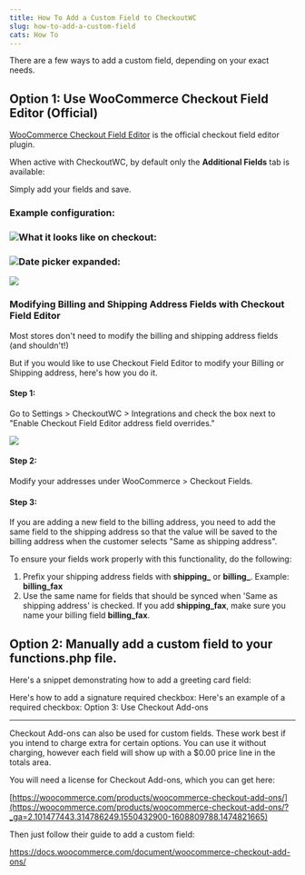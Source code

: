 ```yaml
---
title: How To Add a Custom Field to CheckoutWC
slug: how-to-add-a-custom-field
cats: How To
---
```


 There are a few ways to add a custom field, depending on your exact needs.

Option 1: Use WooCommerce Checkout Field Editor (Official)
----------------------------------------------------------

 [WooCommerce Checkout Field Editor](https://woocommerce.com/products/woocommerce-checkout-field-editor/) is the official checkout field editor plugin.

 When active with CheckoutWC, by default only the **Additional Fields** tab is available:

 Simply add your fields and save.

### Example configuration:

### ![](https://s3.amazonaws.com/helpscout.net/docs/assets/5bdde2822c7d3a01757ac42e/images/5d5b1e012c7d3a7920be3bd5/file-QR8DhO6RYE.png)What it looks like on checkout:

### ![](https://s3.amazonaws.com/helpscout.net/docs/assets/5bdde2822c7d3a01757ac42e/images/5d5b1e122c7d3a7920be3bd7/file-0GSSJfuXCy.png)Date picker expanded:

 ![](https://s3.amazonaws.com/helpscout.net/docs/assets/5bdde2822c7d3a01757ac42e/images/5d5b1e3d2c7d3a7920be3bdd/file-VXE0SA6ZhU.png)

### Modifying Billing and Shipping Address Fields with Checkout Field Editor

 Most stores don't need to modify the billing and shipping address fields (and shouldn't!)

 But if you would like to use Checkout Field Editor to modify your Billing or Shipping address, here's how you do it.

#### Step 1:

 Go to Settings &gt; CheckoutWC &gt; Integrations and check the box next to "Enable Checkout Field Editor address field overrides."

 ![](https://s3.amazonaws.com/helpscout.net/docs/assets/5bdde2822c7d3a01757ac42e/images/5dfa99f404286364bc930720/file-I60CIZFfwd.png)

#### Step 2:

 Modify your addresses under WooCommerce &gt; Checkout Fields.

#### Step 3:

 If you are adding a new field to the billing address, you need to add the same field to the shipping address so that the value will be saved to the billing address when the customer selects "Same as shipping address".

 To ensure your fields work properly with this functionality, do the following:

1. Prefix your shipping address fields with **shipping\_** or **billing\_**. Example: **billing\_fax**
2. Use the same name for fields that should be synced when 'Same as shipping address' is checked. If you add **shipping\_fax**, make sure you name your billing field **billing\_fax**.

Option 2: Manually add a custom field to your functions.php file.
-----------------------------------------------------------------

 Here's a snippet demonstrating how to add a greeting card field:

<script src="https://gist.github.com/clifgriffin/e4666d5fb200514bcd0e68b2a06e8c7b.js" type="text/javascript"></script> Here's how to add a signature required checkbox:

<script src="https://gist.github.com/clifgriffin/e36f16a1e237ec2205a890cc612c420c.js" type="text/javascript"></script> Here's an example of a required checkbox:

<script src="https://gist.github.com/clifgriffin/63394170dd7ca8e3d0c1d4393a1d69cd.js" type="text/javascript"></script>Option 3: Use Checkout Add-ons
------------------------------

 Checkout Add-ons can also be used for custom fields. These work best if you intend to charge extra for certain options. You can use it without charging, however each field will show up with a $0.00 price line in the totals area.

 You will need a license for Checkout Add-ons, which you can get here:

 [https://woocommerce.com/products/woocommerce-checkout-add-ons/](https://woocommerce.com/products/woocommerce-checkout-add-ons/?_ga=2.101477443.314786249.1550432900-1608809788.1474821665)

 Then just follow their guide to add a custom field:

 <https://docs.woocommerce.com/document/woocommerce-checkout-add-ons/>